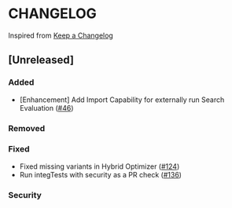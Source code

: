 # CHANGELOG

Inspired from [Keep a Changelog](https://keepachangelog.com/en/1.0.0/)

## [Unreleased]

### Added

- [Enhancement] Add Import Capability for externally run Search Evaluation ([#46](https://github.com/opensearch-project/search-relevance/issues/46))

### Removed

### Fixed
- Fixed missing variants in Hybrid Optimizer ([#124](https://github.com/opensearch-project/search-relevance/pull/124))
- Run integTests with security as a PR check ([#136](https://github.com/opensearch-project/search-relevance/pull/136))

### Security

